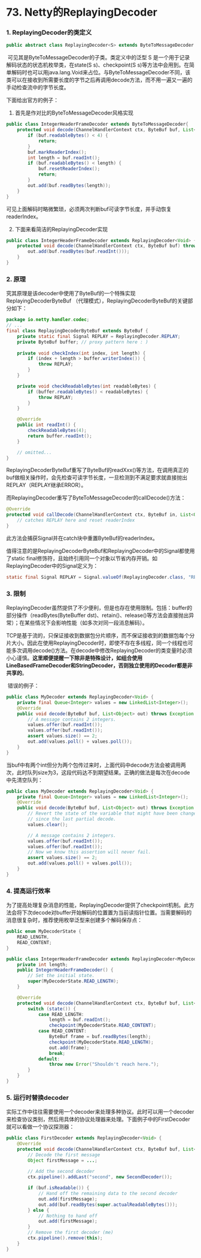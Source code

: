 # 73. Netty的ReplayingDecoder

### 1. ReplayingDecoder的类定义

~~~java
public abstract class ReplayingDecoder<S> extends ByteToMessageDecoder {}
~~~

​	可见其是ByteToMessageDecoder的子类。类定义中的泛型 S 是一个用于记录解码状态的状态机枚举类，在state(S s)、checkpoint(S s)等方法中会用到。在简单解码时也可以用java.lang.Void来占位。与ByteToMessageDecoder不同，该类可以在接收到所需要长度的字节之后再调用decode方法，而不用一遍又一遍的手动检查流中的字节长度。

下面给出官方的例子：

1. 首先是作对比的ByteToMessageDecoder风格实现

~~~java
public class IntegerHeaderFrameDecoder extends ByteToMessageDecoder{
    protected void decode(ChannelHandlerContext ctx, ByteBuf buf, List<Object> out) throws Exception {
        if (buf.readableBytes() < 4) {
            return;
        }
        buf.markReaderIndex();
        int length = buf.readInt();
        if (buf.readableBytes() < length) {
            buf.resetReaderIndex();
            return;
        }
        out.add(buf.readBytes(length));
    }
}
~~~

可见上面解码时略微繁琐，必须两次判断buf可读字节长度，并手动恢复readerIndex。

2. 下面来看简洁的ReplayingDecoder实现

~~~java
public class IntegerHeaderFrameDecoder extends ReplayingDecoder<Void> {
    protected void decode(ChannelHandlerContext ctx, ByteBuf buf) throws Exception {
        out.add(buf.readBytes(buf.readInt()));
    }
}
~~~

### 2. 原理

​	究其原理是该decoder中使用了ByteBuf的一个特殊实现ReplayingDecoderByteBuf （代理模式），ReplayingDecoderByteBuf的关键部分如下：

~~~java
package io.netty.handler.codec;
// ...
final class ReplayingDecoderByteBuf extends ByteBuf {
    private static final Signal REPLAY = ReplayingDecoder.REPLAY;
    private ByteBuf buffer; // proxy pattern here : )
    
    private void checkIndex(int index, int length) {
        if (index + length > buffer.writerIndex()) {
            throw REPLAY;
        }
    }

    private void checkReadableBytes(int readableBytes) {
        if (buffer.readableBytes() < readableBytes) {
            throw REPLAY;
        }
    }

    @Override
    public int readInt() {
        checkReadableBytes(4);
        return buffer.readInt();
    }

    // omitted...
}
~~~

ReplayingDecoderByteBuf重写了ByteBuf的readXxx()等方法，在调用真正的buf做相关操作时，会先检查可读字节长度，一旦检测到不满足要求就直接抛出REPLAY（REPLAY继承ERROR）。

而ReplayingDecoder重写了ByteToMessageDecoder的callDecode()方法：

~~~java
@Override
protected void callDecode(ChannelHandlerContext ctx, ByteBuf in, List<Object> out) {
    // catches REPLAY here and reset readerIndex
}
~~~

此方法会捕获Signal并在catch块中重置ByteBuf的readerIndex。

 值得注意的是ReplayingDecoderByteBuf和ReplayingDecoder中的Signal都使用了static final修饰符，且始终引用同一个对象以节省内存开销。如ReplayingDecoder中的Signal定义为：

~~~java
static final Signal REPLAY = Signal.valueOf(ReplayingDecoder.class, "REPLAY");
~~~

### 3. 限制

​	ReplayingDecoder虽然提供了不少便利，但是也存在使用限制。包括：buffer的部分操作（readBytes(ByteBuffer dst)、retain()、release()等方法会直接抛出异常）；在某些情况下会影响性能（如多次对同一段消息解码）。

​	TCP是基于流的，只保证接收到数据包分片顺序，而不保证接收到的数据包每个分片大小。因此在使用ReplayingDecoder时，即使不存在多线程，同一个线程也可能多次调用decode()方法。在decode中修改ReplayingDecoder的类变量时必须小心谨慎。**这里顺便提醒一下除非是特殊设计，如组合使用LineBasedFrameDecoder和StringDecoder，否则独立使用的Decoder都是非共享的**。

​	错误的例子：

~~~java
public class MyDecoder extends ReplayingDecoder<Void> {
    private final Queue<Integer> values = new LinkedList<Integer>();
    @Override
    public void decode(ByteBuf buf, List<Object> out) throws Exception {
        // A message contains 2 integers.
        values.offer(buf.readInt());
        values.offer(buf.readInt());
        assert values.size() == 2;
        out.add(values.poll() + values.poll());
    }
}
~~~

​	当buf中有两个int但分为两个包传过来时，上面代码中decode方法会被调用两次，此时队列size为3，这段代码达不到期望结果。正确的做法是每次在decode中先清空队列：

~~~java
public class MyDecoder extends ReplayingDecoder<Void> {
    private final Queue<Integer> values = new LinkedList<Integer>();
    @Override
    public void decode(ByteBuf buf, List<Object> out) throws Exception {
        // Revert the state of the variable that might have been changed
        // since the last partial decode.
        values.clear();

        // A message contains 2 integers.
        values.offer(buf.readInt());
        values.offer(buf.readInt());
        // Now we know this assertion will never fail.
        assert values.size() == 2;
        out.add(values.poll() + values.poll());
    }
}
~~~

### 4. 提高运行效率

​	为了提高处理复杂消息的性能，ReplayingDecoder提供了checkpoint机制。此方法会将下次decode对buffer开始解码的位置置为当前读指针位置。当需要解码的消息很复杂时，推荐使用枚举泛型来创建多个解码保存点：

~~~java
public enum MyDecoderState {
    READ_LENGTH,
    READ_CONTENT;
}
~~~

~~~java
public class IntegerHeaderFrameDecoder extends ReplayingDecoder<MyDecoderState> {
    private int length;
    public IntegerHeaderFrameDecoder() {
        // Set the initial state.
        super(MyDecoderState.READ_LENGTH);
    }

    @Override
    protected void decode(ChannelHandlerContext ctx, ByteBuf buf, List<Object> out) throws Exception {
        switch (state()) {
            case READ_LENGTH:
                length = buf.readInt();
                checkpoint(MyDecoderState.READ_CONTENT);
            case READ_CONTENT:
                ByteBuf frame = buf.readBytes(length);
                checkpoint(MyDecoderState.READ_LENGTH);
                out.add(frame);
                break;
            default:
                throw new Error("Shouldn't reach here.");
        }
    }
}
~~~

### 5. 运行时替换decoder

​	实际工作中往往需要使用一个decoder来处理多种协议。此时可以用一个decoder来检查协议类别，然后用具体的协议处理器来处理。下面例子中的FirstDecoder就可以看做一个协议探测器：

```java
public class FirstDecoder extends ReplayingDecoder<Void> {
    @Override
    protected void decode(ChannelHandlerContext ctx, ByteBuf buf, List<Object> out) {
        // Decode the first message
        Object firstMessage = ...;
        
        // Add the second decoder
        ctx.pipeline().addLast("second", new SecondDecoder());

        if (buf.isReadable()) {
            // Hand off the remaining data to the second decoder
            out.add(firstMessage);
            out.add(buf.readBytes(super.actualReadableBytes()));
        } else {
            // Nothing to hand off
            out.add(firstMessage);
        }
        // Remove the first decoder (me)
        ctx.pipeline().remove(this);
    }
}
```

